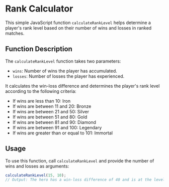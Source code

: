 # Rank Calculator

This simple JavaScript function `calculateRankLevel` helps determine a player's rank level based on their number of wins and losses in ranked matches.

## Function Description

The `calculateRankLevel` function takes two parameters:
- `wins`: Number of wins the player has accumulated.
- `losses`: Number of losses the player has experienced.

It calculates the win-loss difference and determines the player's rank level according to the following criteria:

- If wins are less than 10: Iron
- If wins are between 11 and 20: Bronze
- If wins are between 21 and 50: Silver
- If wins are between 51 and 80: Gold
- If wins are between 81 and 90: Diamond
- If wins are between 91 and 100: Legendary
- If wins are greater than or equal to 101: Immortal

## Usage

To use this function, call `calculateRankLevel` and provide the number of wins and losses as arguments:

```javascript
calculateRankLevel(15, 10);
// Output: The hero has a win-loss difference of 40 and is at the level of Gold
